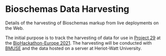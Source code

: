 # Bioschemas Data Harvesting

Details of the harvesting of Bioschemas markup from live deployments on the Web.

The initial purpose is to track the harvesting of data for use in [Project 29](https://github.com/elixir-europe/biohackathon-projects-2021/tree/main/projects/29) at the [BioHackathon-Europe 2021](https://biohackathon-europe.org/). The harvesting will be conducted with [BMUSE](https://github.com/HW-SWeL/BMUSE) and the data hosted on a server at Heriot-Watt University.
